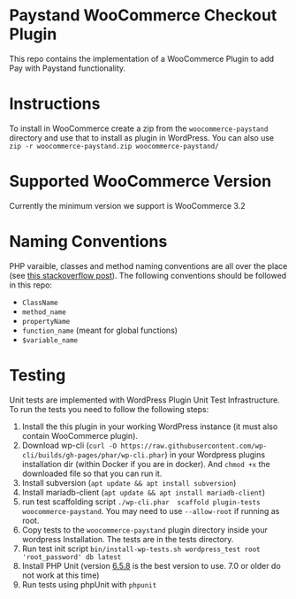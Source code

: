 # Paystand WooCommerce Checkout Plugin

This repo contains the implementation of a WooCommerce Plugin to add Pay with Paystand functionality.

# Instructions
To install in WooCommerce create a zip from the `woocommerce-paystand` directory and use that to install as plugin in WordPress. 
You can also use `zip -r woocommerce-paystand.zip woocommerce-paystand/`
# Supported WooCommerce Version

Currently the minimum version we support is WooCommerce 3.2

# Naming Conventions

PHP varaible, classes and method naming conventions are all over the place (see [this stackoverflow post](https://softwareengineering.stackexchange.com/a/149321)).
The following conventions should be followed in this repo:

 - `ClassName`
 - `method_name`
 - `propertyName`
 - `function_name` (meant for global functions)
 - `$variable_name`

# Testing

Unit tests are implemented with WordPress Plugin Unit Test Infrastructure. To run the tests you need to follow the following steps:

1. Install the this plugin in your working WordPress instance (it must also contain WooCommerce plugin).
2. Download wp-cli (`curl -O https://raw.githubusercontent.com/wp-cli/builds/gh-pages/phar/wp-cli.phar`) in your Wordpress plugins installation dir (within Docker if you are in docker). And `chmod +x` the downloaded file so that you can run it.
3. Install subversion (`apt update && apt install subversion`)
4. Install mariadb-client (`apt update && apt install mariadb-client`)
5. run test scaffolding script `./wp-cli.phar  scaffold plugin-tests woocommerce-paystand`. You may need to use `--allow-root` if running as root.
6. Copy tests  to the `woocommerce-paystand` plugin directory inside your wordpress Installation. The tests are in the tests directory.
7. Run test init script  `bin/install-wp-tests.sh wordpress_test root 'root_password' db latest`
8. Install PHP Unit (version [6.5.8](https://phar.phpunit.de/phpunit-6.5.8.phar) is the best version to use. 7.0 or older do not work at this time)
9. Run tests using phpUnit with  `phpunit`